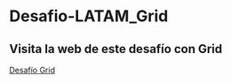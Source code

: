 # Desafio-LATAM_Grid

## Visita la web de este desafío con Grid
<a href="https://carolinalunasfarah.github.io/Desafio-LATAM_Grid/" target="_blank" rel="noopener noreferrer">Desafío Grid</a>